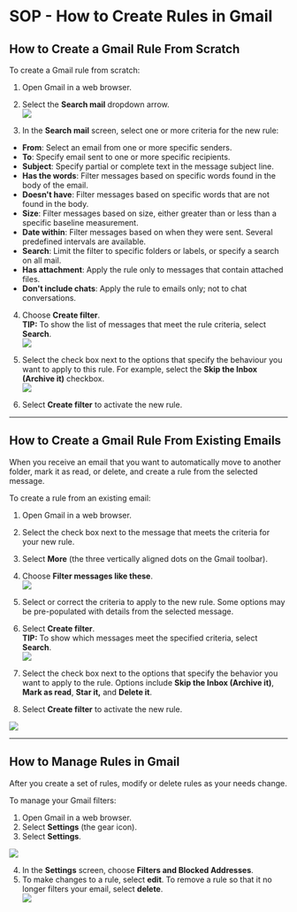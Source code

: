 
# SOP - How to Create Rules in Gmail

## **How to Create a Gmail Rule From Scratch**
To create a Gmail rule from scratch:  

1.  Open Gmail in a web browser.
2.  Select the **Search mail** dropdown arrow.  
    ![](https://www.lifewire.com/thmb/IY5vU48Ock66eFv44Dh4YA7gSNI=/1500x0/filters:no_upscale():max_bytes(150000):strip_icc():format(webp)/001_create-rules-in-gmail-4172416-6f6519064baf4d9dbd67232b3aa4787e.jpg)

3.  In the **Search mail** screen, select one or more criteria for the new rule:
-   **From**: Select an email from one or more specific senders.
-   **To**: Specify email sent to one or more specific recipients.
-   **Subject**: Specify partial or complete text in the message subject line. 
-   **Has the words**: Filter messages based on specific words found in the body of the email.
-   **Doesn't have**: Filter messages based on specific words that are not found in the body.
-   **Size**: Filter messages based on size, either greater than or less than a specific baseline measurement.
-   **Date within**: Filter messages based on when they were sent. Several predefined intervals are available.
-   **Search**: Limit the filter to specific folders or labels, or specify a search on all mail.
-   **Has attachment**: Apply the rule only to messages that contain attached files.
-   **Don't include chats**: Apply the rule to emails only; not to chat conversations.  

4.  Choose **Create filter**.  
    **TIP:** To show the list of messages that meet the rule criteria, select **Search**.  
    ![](https://www.lifewire.com/thmb/cts22lMov-G_jtwwxPiDV5twlRM=/1500x0/filters:no_upscale():max_bytes(150000):strip_icc():format(webp)/002_create-rules-in-gmail-4172416-24a0b72372bf491192cb73213906903d.jpg)  
  
5.  Select the check box next to the options that specify the behaviour you want to apply to this rule. For example, select the **Skip the Inbox (Archive it)** checkbox.  
    ![](https://www.lifewire.com/thmb/ktWER261A7_PEGBgYemh10W6nls=/1500x0/filters:no_upscale():max_bytes(150000):strip_icc():format(webp)/003_create-rules-in-gmail-4172416-3493f1c4c3f54a0aa26ddf60cd542a10.jpg)  

6.  Select **Create filter** to activate the new rule.    

---

## **How to Create a Gmail Rule From Existing Emails**
When you receive an email that you want to automatically move to another folder, mark it as read, or delete, and create a rule from the selected message.

To create a rule from an existing email:  
1.  Open Gmail in a web browser.
2.  Select the check box next to the message that meets the criteria for your new rule.
3.  Select **More** (the three vertically aligned dots on the Gmail toolbar).
4.  Choose **Filter messages like these**.  
    ![](https://www.lifewire.com/thmb/gV-Q1SdQjNgANbO6VCSTdkCGTUc=/1126x0/filters:no_upscale():max_bytes(150000):strip_icc():format(webp)/004_create-rules-in-gmail-4172416-efbd9606414b439ebf46de7735d73933.jpg)

5.  Select or correct the criteria to apply to the new rule. Some options may be pre-populated with details from the selected message. 
6.  Select **Create filter**.  
    **TIP:** To show which messages meet the specified criteria, select **Search**.  
    ![](https://www.lifewire.com/thmb/2b6_b9qH4o9EsJv3ocwPy1eeor0=/1500x0/filters:no_upscale():max_bytes(150000):strip_icc():format(webp)/005_create-rules-in-gmail-4172416-486b066561e7458c8851bef768190643.jpg)  
   
7.  Select the check box next to the options that specify the behavior you want to apply to the rule. Options include **Skip the Inbox (Archive it)**, **Mark as read**, **Star it,** and **Delete it**.  

8.  Select **Create filter** to activate the new rule.


![](https://www.lifewire.com/thmb/KEbq7F7v9eNaES_aB2zhdChkt9M=/1500x0/filters:no_upscale():max_bytes(150000):strip_icc():format(webp)/006_create-rules-in-gmail-4172416-8de3056b99e646d2a14e2bdb422c6fe6.jpg)  

---

## **How to Manage Rules in Gmail**

After you create a set of rules, modify or delete rules as your needs change.

To manage your Gmail filters:

1.  Open Gmail in a web browser.
2.  Select **Settings** (the gear icon).
3.  Select **Settings**.

![](https://www.lifewire.com/thmb/mPvfbDGeWjrf2wOG5tUFqzf_0Ww=/1222x0/filters:no_upscale():max_bytes(150000):strip_icc():format(webp)/007_create-rules-in-gmail-4172416-e6be858b55374a75a51f5afbf92c6136.jpg)

4.  In the **Settings** screen, choose **Filters and Blocked Addresses**.  
5.  To make changes to a rule, select **edit**. To remove a rule so that it no longer filters your email, select **delete**.  
    ![](https://www.lifewire.com/thmb/Jc7-EzkGBnqN0k-kfdgKrWStqR8=/1241x0/filters:no_upscale():max_bytes(150000):strip_icc():format(webp)/008_create-rules-in-gmail-4172416-0a8e01aac696434191fa2560121bcabe.jpg)